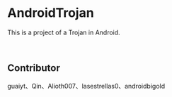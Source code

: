 # AndroidTrojan
This is a project of a Trojan in Android.

&nbsp;

## Contributor

guaiyt、Qin、Alioth007、lasestrellas0、androidbigold